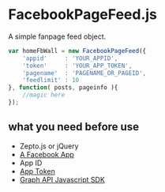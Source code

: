 # FacebookPageFeed.js

A simple fanpage feed object.

```javascript
var homeFbWall = new FacebookPageFeed({
	'appid'		: 'YOUR_APPID',
	'token'		: 'YOUR_APP_TOKEN',
	'pagename'	: 'PAGENAME_OR_PAGEID',
	'feedlimit'	: 10
}, function( posts, pageinfo ){
	//magic here
});
```
## what you need before use
* Zepto.js or jQuery
* [A Facebook App](https://developers.facebook.com/apps/)
* App ID
* [App Token](https://developers.facebook.com/tools/accesstoken/)
* [Graph API Javascript SDK](https://developers.facebook.com/docs/javascript/quickstart)
